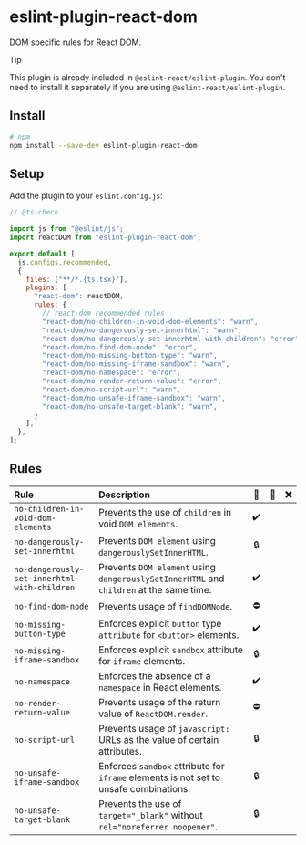 # eslint-plugin-react-dom

DOM specific rules for React DOM.

> [!TIP]
> This plugin is already included in `@eslint-react/eslint-plugin`. You don't need to install it separately if you are using `@eslint-react/eslint-plugin`.

## Install

```sh
# npm
npm install --save-dev eslint-plugin-react-dom
```

## Setup

Add the plugin to your `eslint.config.js`:

```js
// @ts-check

import js from "@eslint/js";
import reactDOM from "eslint-plugin-react-dom";

export default [
  js.configs.recommended,
  {
    files: ["**/*.{ts,tsx}"],
    plugins: [
      "react-dom": reactDOM,
      rules: {
        // react-dom recommended rules
        "react-dom/no-children-in-void-dom-elements": "warn",
        "react-dom/no-dangerously-set-innerhtml": "warn",
        "react-dom/no-dangerously-set-innerhtml-with-children": "error",
        "react-dom/no-find-dom-node": "error",
        "react-dom/no-missing-button-type": "warn",
        "react-dom/no-missing-iframe-sandbox": "warn",
        "react-dom/no-namespace": "error",
        "react-dom/no-render-return-value": "error",
        "react-dom/no-script-url": "warn",
        "react-dom/no-unsafe-iframe-sandbox": "warn",
        "react-dom/no-unsafe-target-blank": "warn",
      }
    ],
  },
];
```

## Rules

| Rule                                         | Description                                                                             | 💼  | 💭  | ❌  |
| :------------------------------------------- | :-------------------------------------------------------------------------------------- | :-: | :-: | :-: |
| `no-children-in-void-dom-elements`           | Prevents the use of `children` in void `DOM elements`.                                  |  ✔️  |     |     |
| `no-dangerously-set-innerhtml`               | Prevents `DOM element` using `dangerouslySetInnerHTML`.                                 | 🔒  |     |     |
| `no-dangerously-set-innerhtml-with-children` | Prevents `DOM element` using `dangerouslySetInnerHTML` and `children` at the same time. |  ✔️  |     |     |
| `no-find-dom-node`                           | Prevents usage of `findDOMNode`.                                                        | ⛔  |     |     |
| `no-missing-button-type`                     | Enforces explicit `button` type `attribute` for `<button>` elements.                    |  ✔️  |     |     |
| `no-missing-iframe-sandbox`                  | Enforces explicit `sandbox` attribute for `iframe` elements.                            | 🔒  |     |     |
| `no-namespace`                               | Enforces the absence of a `namespace` in React elements.                                |  ✔️  |     |     |
| `no-render-return-value`                     | Prevents usage of the return value of `ReactDOM.render`.                                | ⛔  |     |     |
| `no-script-url`                              | Prevents usage of `javascript:` URLs as the value of certain attributes.                | 🔒  |     |     |
| `no-unsafe-iframe-sandbox`                   | Enforces `sandbox` attribute for `iframe` elements is not set to unsafe combinations.   | 🔒  |     |     |
| `no-unsafe-target-blank`                     | Prevents the use of `target="_blank"` without `rel="noreferrer noopener"`.              | 🔒  |     |     |

